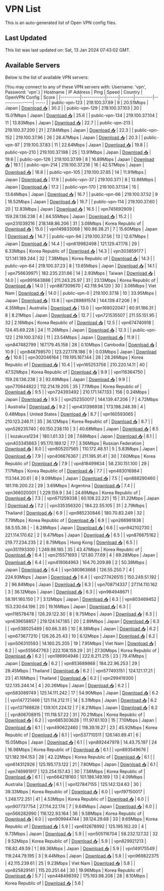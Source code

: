 # VPN List

This is an auto-generated list of Open VPN config files.

## Last Updated

This list was last updated on: Sat, 13 Jan 2024 07:43:02 GMT.

## Available Servers

Below is the list of available VPN servers:

(You may connect to any of these VPN servers with: Username: 'vpn', Password: 'vpn'.)
| Hostname | IP Address | Ping | Speed | Country | OpenVPN Config | Score |
|----------|------------|------|-------|---------|----------------| ----- |
| public-vpn-123 | 219.100.37.89 | 9 | 20.51Mbps | Japan | [Download 📥](./configs/server_0_JP.ovpn) | 30.2 |
| public-vpn-129 | 219.100.37.103 | 20 | 15.01Mbps | Japan | [Download 📥](./configs/server_1_JP.ovpn) | 25.6 |
| public-vpn-134 | 219.100.37.104 | 11 | 13.83Mbps | Japan | [Download 📥](./configs/server_2_JP.ovpn) | 22.7 |
| public-vpn-213 | 219.100.37.200 | 21 | 27.84Mbps | Japan | [Download 📥](./configs/server_3_JP.ovpn) | 22.3 |
| public-vpn-152 | 219.100.37.96 | 26 | 28.47Mbps | Japan | [Download 📥](./configs/server_4_JP.ovpn) | 20.3 |
| public-vpn-97 | 219.100.37.83 | 11 | 22.64Mbps | Japan | [Download 📥](./configs/server_5_JP.ovpn) | 19.8 |
| public-vpn-210 | 219.100.37.198 | 25 | 13.91Mbps | Japan | [Download 📥](./configs/server_6_JP.ovpn) | 19.6 |
| public-vpn-126 | 219.100.37.99 | 8 | 16.89Mbps | Japan | [Download 📥](./configs/server_7_JP.ovpn) | 19.1 |
| public-vpn-214 | 219.100.37.216 | 16 | 42.57Mbps | Japan | [Download 📥](./configs/server_8_JP.ovpn) | 18.8 |
| public-vpn-105 | 219.100.37.85 | 14 | 11.91Mbps | Japan | [Download 📥](./configs/server_9_JP.ovpn) | 17.9 |
| public-vpn-37 | 219.100.37.1 | 8 | 13.88Mbps | Japan | [Download 📥](./configs/server_10_JP.ovpn) | 17.2 |
| public-vpn-170 | 219.100.37.134 | 15 | 13.64Mbps | Japan | [Download 📥](./configs/server_11_JP.ovpn) | 16.7 |
| public-vpn-66 | 219.100.37.52 | 9 | 16.52Mbps | Japan | [Download 📥](./configs/server_12_JP.ovpn) | 16.7 |
| public-vpn-114 | 219.100.37.60 | 20 | 12.83Mbps | Japan | [Download 📥](./configs/server_13_JP.ovpn) | 16.5 |
| vpn745692909 | 159.28.136.238 | 4 | 84.55Mbps | Japan | [Download 📥](./configs/server_14_JP.ovpn) | 15.2 |
| vpn231039216 | 218.148.86.206 | 31 | 3.08Mbps | Korea Republic of | [Download 📥](./configs/server_15_KR.ovpn) | 15.0 |
| vpn149833068 | 160.86.38.21 | 7 | 15.60Mbps | Japan | [Download 📥](./configs/server_16_JP.ovpn) | 14.7 |
| public-vpn-94 | 219.100.37.56 | 13 | 12.67Mbps | Japan | [Download 📥](./configs/server_17_JP.ovpn) | 14.4 |
| vpn619982498 | 121.129.47.178 | 29 | 6.33Mbps | Korea Republic of | [Download 📥](./configs/server_18_KR.ovpn) | 14.3 |
| vpn303859177 | 121.141.189.244 | 32 | 7.38Mbps | Korea Republic of | [Download 📥](./configs/server_19_KR.ovpn) | 14.3 |
| public-vpn-64 | 219.100.37.23 | 8 | 13.65Mbps | Japan | [Download 📥](./configs/server_20_JP.ovpn) | 14.1 |
| vpn756639971 | 182.235.231.66 | 14 | 2.93Mbps | Taiwan | [Download 📥](./configs/server_21_TW.ovpn) | 14.0 |
| vpn991643888 | 211.243.25.97 | 31 | 23.13Mbps | Korea Republic of | [Download 📥](./configs/server_22_KR.ovpn) | 14.0 |
| vpn887309670 | 42.118.94.120 | 30 | 3.06Mbps | Viet Nam | [Download 📥](./configs/server_23_VN.ovpn) | 14.0 |
| public-vpn-0 | 219.100.37.18 | 10 | 33.95Mbps | Japan | [Download 📥](./configs/server_24_JP.ovpn) | 13.8 |
| vpn289891574 | 144.139.47.206 | 9 | 4.35Mbps | Australia | [Download 📥](./configs/server_25_AU.ovpn) | 13.0 |
| vpn168022047 | 60.91.186.31 | 8 | 8.21Mbps | Japan | [Download 📥](./configs/server_26_JP.ovpn) | 12.7 |
| vpn721535507 | 211.55.151.95 | 32 | 2.16Mbps | Korea Republic of | [Download 📥](./configs/server_27_KR.ovpn) | 12.5 |
| vpn674740918 | 124.45.69.228 | 24 | 11.26Mbps | Japan | [Download 📥](./configs/server_28_JP.ovpn) | 12.3 |
| public-vpn-122 | 219.100.37.62 | 11 | 23.54Mbps | Japan | [Download 📥](./configs/server_29_JP.ovpn) | 11.9 |
| vpn847482799 | 167.179.45.158 | 28 | 0.10Mbps | Cambodia | [Download 📥](./configs/server_30_KH.ovpn) | 10.9 |
| vpn848798570 | 123.227.178.186 | 9 | 0.03Mbps | Japan | [Download 📥](./configs/server_31_JP.ovpn) | 10.6 |
| vpn302046164 | 119.195.167.144 | 28 | 28.26Mbps | Korea Republic of | [Download 📥](./configs/server_32_KR.ovpn) | 10.4 |
| vpn165253756 | 210.220.14.11 | 40 | 47.52Mbps | Korea Republic of | [Download 📥](./configs/server_33_KR.ovpn) | 9.9 |
| vpn116364750 | 159.28.136.238 | 3 | 92.69Mbps | Japan | [Download 📥](./configs/server_34_JP.ovpn) | 9.9 |
| vpn770844822 | 112.214.19.205 | 35 | 7.11Mbps | Korea Republic of | [Download 📥](./configs/server_35_KR.ovpn) | 9.5 |
| vpn724393492 | 210.171.147.133 | 156 | 0.24Mbps | Japan | [Download 📥](./configs/server_36_JP.ovpn) | 9.5 |
| vpn252350017 | 144.139.47.206 | 7 | 4.72Mbps | Australia | [Download 📥](./configs/server_37_AU.ovpn) | 9.2 |
| vpn431396938 | 173.198.248.39 | 4 | 0.48Mbps | United States | [Download 📥](./configs/server_38_US.ovpn) | 8.7 |
| vpn160593065 | 210.123.246.11 | 35 | 36.12Mbps | Korea Republic of | [Download 📥](./configs/server_39_KR.ovpn) | 8.7 |
| vpn526235740 | 60.150.238.110 | 3 | 40.68Mbps | Japan | [Download 📥](./configs/server_40_JP.ovpn) | 8.5 |
| kozakura1234 | 180.1.61.33 | 28 | 7.68Mbps | Japan | [Download 📥](./configs/server_41_JP.ovpn) | 8.1 |
| vpn403345663 | 95.170.189.12 | 77 | 3.56Mbps | Russian Federation | [Download 📥](./configs/server_42_RU.ovpn) | 8.0 |
| vpn805207565 | 110.172.48.51 | 5 | 5.83Mbps | Japan | [Download 📥](./configs/server_43_JP.ovpn) | 7.9 |
| vpn406676367 | 211.195.91.41 | 30 | 7.60Mbps | Korea Republic of | [Download 📥](./configs/server_44_KR.ovpn) | 7.9 |
| vpn818499834 | 58.230.151.100 | 29 | 7.17Mbps | Korea Republic of | [Download 📥](./configs/server_45_KR.ovpn) | 7.7 |
| vpn483016984 | 113.144.20.61 | 8 | 9.09Mbps | Japan | [Download 📥](./configs/server_46_JP.ovpn) | 7.5 |
| vpn888290460 | 181.116.200.22 | 29 | 3.69Mbps | Argentina | [Download 📥](./configs/server_47_AR.ovpn) | 7.4 |
| vpn366020001 | 1.229.159.9 | 34 | 24.69Mbps | Korea Republic of | [Download 📥](./configs/server_48_KR.ovpn) | 7.3 |
| vpn671259338 | 60.108.22.221 | 15 | 31.22Mbps | Japan | [Download 📥](./configs/server_49_JP.ovpn) | 7.2 |
| vpn335356320 | 184.22.55.105 | 31 | 2.79Mbps | Thailand | [Download 📥](./configs/server_50_TH.ovpn) | 6.9 |
| vpn985230846 | 180.70.83.249 | 32 | 7.79Mbps | Korea Republic of | [Download 📥](./configs/server_51_KR.ovpn) | 6.9 |
| vpn266981838 | 58.5.55.36 | - | 8.28Mbps | Japan | [Download 📥](./configs/server_52_JP.ovpn) | 6.6 |
| vpn942102730 | 221.114.170.62 | 2 | 9.47Mbps | Japan | [Download 📥](./configs/server_53_JP.ovpn) | 6.5 |
| vpn876675162 | 219.77.234.235 | 2 | 8.79Mbps | Hong Kong | [Download 📥](./configs/server_54_HK.ovpn) | 6.5 |
| vpn351193300 | 1.249.98.185 | 35 | 43.47Mbps | Korea Republic of | [Download 📥](./configs/server_55_KR.ovpn) | 6.4 |
| vpn215571693 | 121.80.77.69 | 4 | 69.28Mbps | Japan | [Download 📥](./configs/server_56_JP.ovpn) | 6.4 |
| vpn419064963 | 164.70.209.88 | 2 | 50.38Mbps | Japan | [Download 📥](./configs/server_57_JP.ovpn) | 6.4 |
| vpn380963668 | 126.55.250.7 | 4 | 224.93Mbps | Japan | [Download 📥](./configs/server_58_JP.ovpn) | 6.4 |
| vpn277426515 | 150.249.51.192 | 2 | 96.84Mbps | Japan | [Download 📥](./configs/server_59_JP.ovpn) | 6.3 |
| vpn708714337 | 27.114.110.162 | 3 | 36.12Mbps | Japan | [Download 📥](./configs/server_60_JP.ovpn) | 6.3 |
| vpn984948671 | 58.191.160.150 | 7 | 3.12Mbps | Japan | [Download 📥](./configs/server_61_JP.ovpn) | 6.3 |
| vpn803469452 | 153.230.64.196 | 20 | 19.16Mbps | Japan | [Download 📥](./configs/server_62_JP.ovpn) | 6.3 |
| vpn118578478 | 126.29.122.30 | 8 | 9.75Mbps | Japan | [Download 📥](./configs/server_63_JP.ovpn) | 6.3 |
| vpn639658857 | 219.124.147.185 | 20 | 2.89Mbps | Japan | [Download 📥](./configs/server_64_JP.ovpn) | 6.3 |
| vpn538025489 | 60.66.3.85 | 10 | 8.38Mbps | Japan | [Download 📥](./configs/server_65_JP.ovpn) | 6.2 |
| vpn673677210 | 126.26.25.43 | 10 | 6.12Mbps | Japan | [Download 📥](./configs/server_66_JP.ovpn) | 6.2 |
| vpn506310593 | 14.160.25.205 | 19 | 7.95Mbps | Viet Nam | [Download 📥](./configs/server_67_VN.ovpn) | 6.2 |
| vpn555647763 | 222.108.159.29 | 31 | 27.30Mbps | Korea Republic of | [Download 📥](./configs/server_68_KR.ovpn) | 6.2 |
| vpn186904946 | 222.6.211.215 | 23 | 79.41Mbps | Japan | [Download 📥](./configs/server_69_JP.ovpn) | 6.2 |
| vpn853689868 | 184.22.96.253 | 29 | 28.45Mbps | Thailand | [Download 📥](./configs/server_70_TH.ovpn) | 6.2 |
| vpn577493151 | 124.121.17.21 | 23 | 41.16Mbps | Thailand | [Download 📥](./configs/server_71_TH.ovpn) | 6.2 |
| vpn299419300 | 122.135.244.14 | 4 | 20.26Mbps | Japan | [Download 📥](./configs/server_72_JP.ovpn) | 6.2 |
| vpn583089749 | 125.14.111.242 | 17 | 54.90Mbps | Japan | [Download 📥](./configs/server_73_JP.ovpn) | 6.2 |
| vpn147721466 | 121.114.212.11 | 14 | 5.31Mbps | Japan | [Download 📥](./configs/server_74_JP.ovpn) | 6.2 |
| vpn137168828 | 139.101.224.12 | 7 | 8.21Mbps | Japan | [Download 📥](./configs/server_75_JP.ovpn) | 6.2 |
| vpn806708915 | 111.118.57.22 | 31 | 70.21Mbps | Korea Republic of | [Download 📥](./configs/server_76_KR.ovpn) | 6.2 |
| vpn685303626 | 111.97.61.103 | 15 | 7.10Mbps | Japan | [Download 📥](./configs/server_77_JP.ovpn) | 6.1 |
| vpn490622460 | 118.39.19.27 | 23 | 45.92Mbps | Korea Republic of | [Download 📥](./configs/server_78_KR.ovpn) | 6.1 |
| vpn537710511 | 126.140.89.41 | 6 | 15.05Mbps | Japan | [Download 📥](./configs/server_79_JP.ovpn) | 6.1 |
| vpn892447978 | 14.43.75.197 | 24 | 16.98Mbps | Korea Republic of | [Download 📥](./configs/server_80_KR.ovpn) | 6.1 |
| vpn893549676 | 121.182.194.153 | 28 | 42.22Mbps | Korea Republic of | [Download 📥](./configs/server_81_KR.ovpn) | 6.1 |
| vpn614312926 | 125.195.173.122 | 21 | 7.80Mbps | Japan | [Download 📥](./configs/server_82_JP.ovpn) | 6.1 |
| vpn746991917 | 123.254.157.43 | 30 | 7.58Mbps | Korea Republic of | [Download 📥](./configs/server_83_KR.ovpn) | 6.1 |
| vpn664218160 | 101.186.149.169 | 13 | 4.09Mbps | Australia | [Download 📥](./configs/server_84_AU.ovpn) | 6.1 |
| vpn127847155 | 125.142.124.63 | 30 | 39.33Mbps | Korea Republic of | [Download 📥](./configs/server_85_KR.ovpn) | 6.0 |
| vpn197150017 | 1.248.172.251 | 41 | 4.53Mbps | Korea Republic of | [Download 📥](./configs/server_86_KR.ovpn) | 6.0 |
| vpn907737754 | 27.114.22.174 | 7 | 9.64Mbps | Japan | [Download 📥](./configs/server_87_JP.ovpn) | 6.0 |
| vpn566282990 | 116.122.93.164 | 36 | 9.58Mbps | Korea Republic of | [Download 📥](./configs/server_88_KR.ovpn) | 6.0 |
| vpn909944744 | 39.124.29.68 | 33 | 9.65Mbps | Korea Republic of | [Download 📥](./configs/server_89_KR.ovpn) | 5.9 |
| vpn612678992 | 125.195.162.20 | 4 | 9.73Mbps | Japan | [Download 📥](./configs/server_90_JP.ovpn) | 5.9 |
| vpn505116704 | 58.232.127.32 | 32 | 9.52Mbps | Korea Republic of | [Download 📥](./configs/server_91_KR.ovpn) | 5.9 |
| vpn829921213 | 116.82.49.59 | 1 | 89.36Mbps | Japan | [Download 📥](./configs/server_92_JP.ovpn) | 5.9 |
| vpn149175549 | 119.244.79.195 | 3 | 9.44Mbps | Japan | [Download 📥](./configs/server_93_JP.ovpn) | 5.8 |
| vpn969822375 | 42.115.239.61 | 25 | 9.23Mbps | Viet Nam | [Download 📥](./configs/server_94_VN.ovpn) | 5.8 |
| vpn825829141 | 115.20.251.44 | 30 | 19.96Mbps | Korea Republic of | [Download 📥](./configs/server_95_KR.ovpn) | 5.7 |
| vpn448498392 | 175.193.98.208 | 28 | 8.10Mbps | Korea Republic of | [Download 📥](./configs/server_96_KR.ovpn) | 5.6 |

